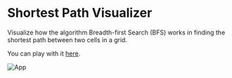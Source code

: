 
# Shortest Path Visualizer

Visualize how the algorithm Breadth-first Search (BFS) works in finding the shortest path between two cells in a grid.

You can play with it [here](https://priceless-johnson-13a0cb.netlify.app/).

![App](https://user-images.githubusercontent.com/54428874/155511387-b6fc57d4-d7d3-44da-84a8-8b5d91f52e5c.png)

